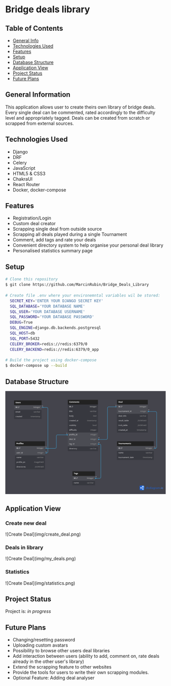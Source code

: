 # Bridge deals library

## Table of Contents
* [General Info](#general-information)
* [Technologies Used](#technologies-used)
* [Features](#features)
* [Setup](#setup)
* [Database Structure](#database-structure)
* [Application View](#application-view)
* [Project Status](#project-status)
* [Future Plans](#future-plans)


## General Information
This application allows user to create theirs own library of bridge deals. Every single deal can be commented, rated accordingly to the difficulty level and appropriately tagged. Deals can be created from scratch or scrapped from external sources.

## Technologies Used
<ul>
<li>Django</li>
<li>DRF</li>
<li>Celery</li>
<li>JavaScript</li>
<li>HTML5 & CSS3</li>
<li>ChakraUI</li>
<li>React Router</li>
<li>Docker, docker-compose</li>
</ul>

## Features

* Registration/Login
* Custom deal creator
* Scrapping single deal from outside source
* Scrapping all deals played during a single Tournament
* Comment, add tags and rate your deals
* Convenient directory system to help organise your personal deal library
* Personalised statistics summary page

## Setup

```bash
# Clone this repository
$ git clone https://github.com/MarcinRubin/Bridge_Deals_Library

# Create file .env where your environemntal variables wil be stored:
  SECRET_KEY='ENTER YOUR DJANGO SECRET KEY'
  SQL_DATABASE='YOUR DATABASE NAME'
  SQL_USER='YOUR DATABASE USERNAME'
  SQL_PASSWORD='YOUR DATABASE PASSWORD'
  DEBUG=True
  SQL_ENGINE=django.db.backends.postgresql
  SQL_HOST=db
  SQL_PORT=5432
  CELERY_BROKER=redis://redis:6379/0
  CELERY_BACKEND=redis://redis:6379/0_app

# Build the project using docker-compose
$ docker-compose up --build
```

## Database Structure
![Database Structure](img/db-structure.png)


## Application View
<h3>Create new deal</h3>
![Create Deal](img/create_deal.png)
<h3>Deals in library</h3>
![Create Deal](img/my_deals.png)
<h3>Statistics</h3>
![Create Deal](img/statistics.png)

## Project Status
Project is: _in progress_


## Future Plans

- Changing/resetting password
- Uploading custom avatars
- Possibility to browse other users deal libraries
- Add interaction between users (ability to add, comment on, rate deals already in the other user's library)
- Extend the scrapping feature to other websites
- Provide the tools for users to
  write their own scrapping modules.
- Optional Feature: Adding deal analyser
